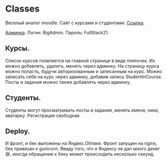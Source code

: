 # Classes

Веселый аналог moodle. Сайт с курсами и студентами. [Ссылка](http://62.84.119.48/). 

[Админка](http://62.84.119.48:8000/admin). Логин: BigAdmin. Пароль: FullStack21.

## Курсы.

Список курсов появляется на главной странице в виде плиточек. Их можно добавлять, удалять, менять через админку. На страницу курса можно попасть, будучи авторизованным и записанным на курс. Можно записать себя на курс через админку, добавив запись StudentInCourse. Посты и задания можно также добавлять через админку.

## Студенты.

Студенты могут просматривать посты и задания, менять имена, ники, аватарку. Регистрация свободная.

## Deploy.

И фронт, и бек выложены на Яндекс.Облаке. Фронт запущен на nginx, бек привязан к gunicorn. Ввиду того, что я Яндексу не дал много денег😅, иногда обращение к беку может происходить несколько секунд.

